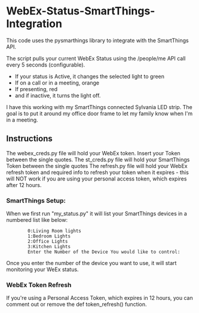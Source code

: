 # WebEx-Status-SmartThings-Integration

This code uses the pysmarthings library to integrate with the SmartThings API.

The script pulls your current WebEx Status using the /people/me API call every 5 seconds (configurable).

- If your status is Active, it changes the selected light to green
- If on a call or in a meeting, orange
- If presenting, red
- and if inactive, it turns the light off.

I have this working with my SmartThings connected Sylvania LED strip. The goal is to put it around my office door frame to let my family know when I'm in a meeting.<br>

## Instructions
The webex_creds.py file will hold your WebEx token. Insert your Token between the single quotes.
The st_creds.py file will hold your SmartThings Token between the single quotes
The refresh.py file will hold your WebEx refresh token and required info to refresh your token when it expires - this will NOT work if you are using your personal access token, which expires after 12 hours.

### SmartThings Setup:
When we first run "my_status.py" it will list your SmartThings devices in a numbered list like below:

            0:Living Room lights
            1:Bedroom Lights
            2:Office Lights
            3:Kitchen Lights
            Enter the Number of the Device You would like to control:

Once you enter the number of the device you want to use, it will start monitoring your WeEx status.

### WebEx Token Refresh
If you're using a Personal Access Token, which expires in 12 hours, you can comment out or remove the def token_refresh() function.



